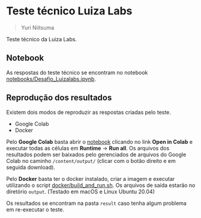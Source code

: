 # Teste técnico Luiza Labs

> Yuri Niitsuma

Teste técnico da Luiza Labs.

## Notebook

As respostas do teste técnico se encontram no notebook [notebooks/Desafio_Luizalabs.ipynb]('notebooks/Desafio_Luizalabs.ipynb).

## Reprodução dos resultados

Existem dois modos de reproduzir as respostas criadas pelo teste.

- Google Colab
- Docker

Pelo **Google Colab** basta abrir o [notebook](notebooks/Desafio_Luizalabs.ipynb) clicando no link **Open in Colab** e executar todas as células em **Runtime** -> **Run all**. Os arquivos dos resultados podem ser baixados pelo gerenciados de arquivos do Google Colab no caminho
`/content/output/` (clicar com o botão direito e em seguida download).

Pelo **Docker** basta ter o docker instalado, criar a imagem e executar utilizando o script [docker/build_and_run.sh](docker/build_and_run.sh).
Os arquivos de saída estarão no diretório `output`. (Testado em macOS e Linux Ubuntu 20.04)

Os resultados se encontram na pasta `result` caso tenha algum problema em re-executar o teste.